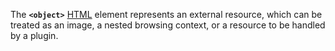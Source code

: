 The **`<object>`** [HTML](https://developer.mozilla.org/en-US/docs/Web/HTML) element represents an external resource, which can be treated as an image, a nested browsing context, or a resource to be handled by a plugin.
